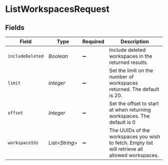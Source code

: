 # ListWorkspacesRequest


## Fields

| Field                                                                                           | Type                                                                                            | Required                                                                                        | Description                                                                                     |
| ----------------------------------------------------------------------------------------------- | ----------------------------------------------------------------------------------------------- | ----------------------------------------------------------------------------------------------- | ----------------------------------------------------------------------------------------------- |
| `includeDeleted`                                                                                | *Boolean*                                                                                       | :heavy_minus_sign:                                                                              | Include deleted workspaces in the returned results.                                             |
| `limit`                                                                                         | *Integer*                                                                                       | :heavy_minus_sign:                                                                              | Set the limit on the number of workspaces returned. The default is 20.                          |
| `offset`                                                                                        | *Integer*                                                                                       | :heavy_minus_sign:                                                                              | Set the offset to start at when returning workspaces. The default is 0                          |
| `workspaceIds`                                                                                  | List<*String*>                                                                                  | :heavy_minus_sign:                                                                              | The UUIDs of the workspaces you wish to fetch. Empty list will retrieve all allowed workspaces. |